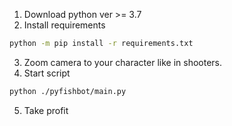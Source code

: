 1. Download python ver >= 3.7
2. Install requirements
```bash
python -m pip install -r requirements.txt
```
3. Zoom camera to your character like in shooters.
4. Start script
```bash
python ./pyfishbot/main.py
```
5. Take profit

